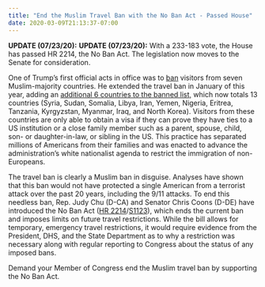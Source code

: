 ```yaml
---
title: "End the Muslim Travel Ban with the No Ban Act - Passed House"
date: 2020-03-09T21:13:37-07:00
---
```

**UPDATE (07/23/20):** **UPDATE (07/23/20):** With a 233-183 vote, the House has passed HR 2214, the No Ban Act. The legislation now moves to the Senate for consideration. 

One of Trump’s first official acts in office was to [ban]( https://www.cnn.com/2017/02/10/us/trump-travel-ban-timeline/index.html) visitors from seven Muslim-majority countries. He extended the travel ban in January of this year, adding an [additional 6 countries to the banned list,]( https://www.nytimes.com/2020/01/31/us/politics/trump-travel-ban.html) which now totals 13 countries (Syria, Sudan, Somalia, Libya, Iran, Yemen, Nigeria, Eritrea, Tanzania, Kyrgyzstan, Myanmar, Iraq, and North Korea). Visitors from these countries are only able to obtain a visa if they can prove they have ties to a US institution or a close family member such as a parent, spouse, child, son- or daughter-in-law, or sibling in the US. This practice has separated millions of Americans from their families and was enacted to advance the administration’s white nationalist agenda to restrict the immigration of non-Europeans.   

The travel ban is clearly a Muslim ban in disguise. Analyses have shown that this ban would not have protected a single American from a terrorist attack over the past 20 years, including the 9/11 attacks. To end this needless ban, Rep. Judy Chu (D-CA) and Senator Chris Coons (D-DE) have introduced the No Ban Act ([HR 2214](https://www.congress.gov/bill/116th-congress/house-bill/2214)/[S1123]( https://www.congress.gov/bill/116th-congress/senate-bill/1123)), which ends the current ban and imposes limits on future travel restrictions. While the bill allows for temporary, emergency travel restrictions, it would require evidence from the President, DHS, and the State Department as to why a restriction was necessary along with regular reporting to Congress about the status of any imposed bans.

Demand your Member of Congress end the Muslim travel ban by supporting the No Ban Act.
